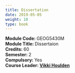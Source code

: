 ```yaml
---
title: Dissertation
date: 2019-05-05
weight: 10
type: book
---
```


<b> Module Code: </b> GEOG5430M <br>
<b> Module Title: </b> Dissertaion <br>
<b> Credits: </b> 60 <br> 
<b> Semester: </b> 2 <br> 
<b> Compulsory: </b> Yes <br>
<b> Course Leader: <b/> <a href="https://environment.leeds.ac.uk/geography/staff/9618/dr-vikki-houlden" target="_blank">Vikki Houlden </a> <br>

